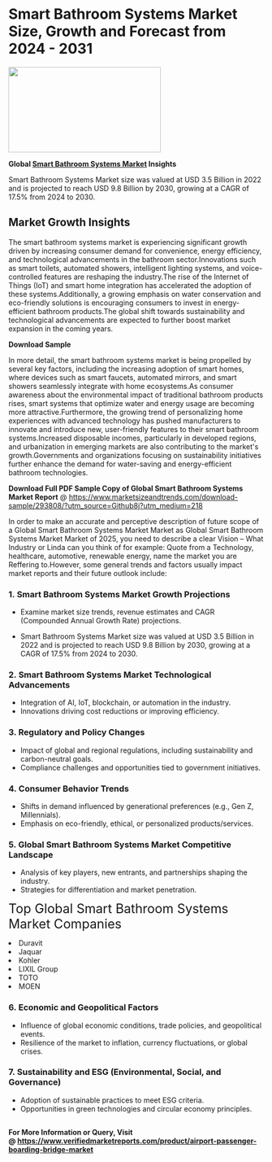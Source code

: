 <H1>Smart Bathroom Systems Market Size, Growth and Forecast from 2024 - 2031</H1><img class="aligncenter size-medium wp-image-584254" src="https://thirdeyenews.in/wp-content/uploads/2024/09/Global-Market-Research-300x168.jpeg" alt="" width="300" height="168" /><p><strong>Global&nbsp;<a href="https://www.marketsizeandtrends.com/download-sample/293808/?utm_source=Github8j?utm_medium=218">Smart Bathroom Systems Market</a> Insights</strong></p><p>Smart Bathroom Systems Market size was valued at USD 3.5 Billion in 2022 and is projected to reach USD 9.8 Billion by 2030, growing at a CAGR of 17.5% from 2024 to 2030.</p><p><h2>Market Growth Insights</h2> <p>The smart bathroom systems market is experiencing significant growth driven by increasing consumer demand for convenience, energy efficiency, and technological advancements in the bathroom sector.Innovations such as smart toilets, automated showers, intelligent lighting systems, and voice-controlled features are reshaping the industry.The rise of the Internet of Things (IoT) and smart home integration has accelerated the adoption of these systems.Additionally, a growing emphasis on water conservation and eco-friendly solutions is encouraging consumers to invest in energy-efficient bathroom products.The global shift towards sustainability and technological advancements are expected to further boost market expansion in the coming years.</p> <p><strong>Download Sample</strong></p> <p>In more detail, the smart bathroom systems market is being propelled by several key factors, including the increasing adoption of smart homes, where devices such as smart faucets, automated mirrors, and smart showers seamlessly integrate with home ecosystems.As consumer awareness about the environmental impact of traditional bathroom products rises, smart systems that optimize water and energy usage are becoming more attractive.Furthermore, the growing trend of personalizing home experiences with advanced technology has pushed manufacturers to innovate and introduce new, user-friendly features to their smart bathroom systems.Increased disposable incomes, particularly in developed regions, and urbanization in emerging markets are also contributing to the market's growth.Governments and organizations focusing on sustainability initiatives further enhance the demand for water-saving and energy-efficient bathroom technologies.<p><span class=""><strong>Download Full PDF Sample Copy of Global Smart Bathroom Systems Market Report</strong> @ <a href="https://www.marketsizeandtrends.com/download-sample/293808/?utm_source=Github8j?utm_medium=218" target="_blank">https://www.marketsizeandtrends.com/download-sample/293808/?utm_source=Github8j?utm_medium=218</a></span></p><p>In order to make an accurate and perceptive description of future scope of a Global&nbsp;Smart Bathroom Systems Market Market as Global&nbsp;Smart Bathroom Systems Market Market of 2025, you need to describe a clear Vision &ndash; What Industry or Linda can you think of for example: Quote from a Technology, healthcare, automotive, renewable energy, name the market you are Reffering to.However, some general trends and factors usually impact market reports and their future outlook include:</p><h3>1.&nbsp;<strong>Smart Bathroom Systems Market Growth Projections</strong></h3><ul><li>Examine market size trends, revenue estimates and CAGR (Compounded Annual Growth Rate) projections.</li><li><p>Smart Bathroom Systems Market size was valued at USD 3.5 Billion in 2022 and is projected to reach USD 9.8 Billion by 2030, growing at a CAGR of 17.5% from 2024 to 2030.</p></li></ul><h3>2.&nbsp;<strong>Smart Bathroom Systems Market Technological Advancements</strong></h3><ul><li>Integration of AI, IoT, blockchain, or automation in the industry.</li><li>Innovations driving cost reductions or improving efficiency.</li></ul><h3>3.&nbsp;<strong>Regulatory and Policy Changes</strong></h3><ul><li>Impact of global and regional regulations, including sustainability and carbon-neutral goals.</li><li>Compliance challenges and opportunities tied to government initiatives.</li></ul><h3>4.&nbsp;<strong>Consumer Behavior Trends</strong></h3><ul><li>Shifts in demand influenced by generational preferences (e.g., Gen Z, Millennials).</li><li>Emphasis on eco-friendly, ethical, or personalized products/services.</li></ul><h3>5.&nbsp;<strong>Global Smart Bathroom Systems Market Competitive Landscape</strong></h3><ul><li>Analysis of key players, new entrants, and partnerships shaping the industry.</li><li>Strategies for differentiation and market penetration.</li></ul><p data-pm-slice="1 1 []"><span style="color: inherit; font-family: inherit; font-size: 25px;">Top Global Smart Bathroom Systems Market Companies</span></p><div class="" data-test-id=""><p><li>Duravit</li><li> Jaquar</li><li> Kohler</li><li> LIXIL Group</li><li> TOTO</li><li> MOEN</li></p></div><h3>6.&nbsp;<strong>Economic and Geopolitical Factors</strong></h3><ul><li>Influence of global economic conditions, trade policies, and geopolitical events.</li><li>Resilience of the market to inflation, currency fluctuations, or global crises.</li></ul><h3>7.&nbsp;<strong>Sustainability and ESG (Environmental, Social, and Governance)</strong></h3><ul><li>Adoption of sustainable practices to meet ESG criteria.</li><li>Opportunities in green technologies and circular economy principles.</li></ul><h2><strong style="font-size: 14px;">For More Information or Query, Visit @&nbsp;</strong><a style="background-color: #ffffff; font-size: 14px;" href="https://www.marketsizeandtrends.com/report/smart-bathroom-systems-market/" target="_blank">https://www.verifiedmarketreports.com/product/airport-passenger-boarding-bridge-market</a></h2>